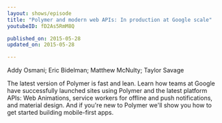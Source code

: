 ```yaml
---
layout: shows/episode
title: "Polymer and modern web APIs: In production at Google scale"
youtubeID: fD2As5RmM8Q

published_on: 2015-05-28
updated_on: 2015-05-28

---
```

Addy Osmani; Eric Bidelman; Matthew McNulty; Taylor Savage

The latest version of Polymer is fast and lean. Learn how teams at Google have successfully 
launched sites using Polymer and the latest platform APIs: Web Animations, service workers 
for offline and push notifications, and material design. And if you're new to Polymer we'll 
show you how to get started building mobile-first apps.
